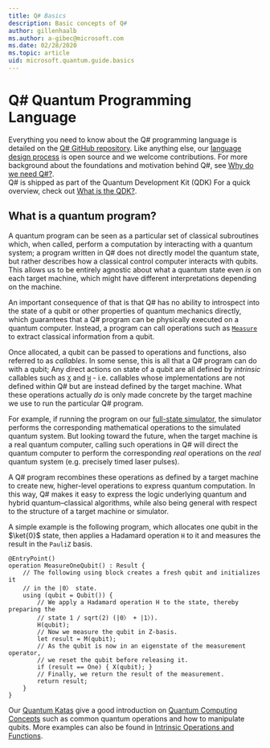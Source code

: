 ```yaml
---
title: Q# Basics
description: Basic concepts of Q#
author: gillenhaalb
ms.author: a-gibec@microsoft.com
ms.date: 02/28/2020
ms.topic: article
uid: microsoft.quantum.guide.basics
---
```


# Q# Quantum Programming Language

Everything you need to know about the Q# programming language is detailed on the [Q# GitHub repository](https://github.com/microsoft/qsharp-language/tree/main/Specifications/Language#q-language). 
Like anything else, our [language design process](https://github.com/microsoft/qsharp-language#q-language-and-core-libraries-design) is open source and we welcome contributions.
For more background about the foundations and motivation behind Q#, see [Why do we need Q#?](https://devblogs.microsoft.com/qsharp/why-do-we-need-q/).  
Q# is shipped as part of the Quantum Development Kit (QDK) For a quick overview, check out [What is the QDK?](xref:microsoft.quantum.overview.q-sharp). 

## What is a quantum program?

A quantum program can be seen as a particular set of classical subroutines which, when called, perform a computation by interacting with a quantum system; a program written in Q# does not directly model the quantum state, but rather describes how a classical control computer interacts with qubits.
This allows us to be entirely agnostic about what a quantum state even *is* on each target machine, which might have different interpretations depending on the machine. 

An important consequence of that is that Q# has no ability to introspect into the state of a qubit or other properties of quantum mechanics directly, which guarantees that a Q# program can be physically executed on a quantum computer.
Instead, a program can call operations such as [`Measure`](xref:Microsoft.Quantum.Intrinsic.Measure) to extract classical information from a qubit.

Once allocated, a qubit can be passed to operations and functions, also referred to as *callables*. In some sense, this is all that a Q# program can do with a qubit; Any direct actions on state of a qubit are all defined by *intrinsic* callables such as [`X`](xref:Microsoft.Quantum.Intrinsic.X) and [`H`](xref:Microsoft.Quantum.Intrinsic.H) - i.e. callables whose implementations are not defined within Q# but are instead defined by the target machine. What these operations actually *do* is only made concrete by the target machine we use to run the particular Q# program.

For example, if running the program on our [full-state simulator](xref:microsoft.quantum.machines.full-state-simulator), the simulator performs the corresponding mathematical operations to the simulated quantum system.
But looking toward the future, when the target machine is a real quantum computer, calling such operations in Q# will direct the quantum computer to perform the corresponding *real* operations on the *real* quantum system (e.g. precisely timed laser pulses).

A Q# program recombines these operations as defined by a target machine to create new, higher-level operations to express quantum computation.
In this way, Q# makes it easy to express the logic underlying quantum and hybrid quantum–classical algorithms, while also being general with respect to the structure of a target machine or simulator.

A simple example is the following program, which allocates one qubit in the $\ket{0}$ state, then applies a Hadamard operation `H` to it and measures the result in the `PauliZ` basis.

```qsharp
@EntryPoint()
operation MeasureOneQubit() : Result {
    // The following using block creates a fresh qubit and initializes it
    // in the |0〉 state.
    using (qubit = Qubit()) {
        // We apply a Hadamard operation H to the state, thereby preparing the
        // state 1 / sqrt(2) (|0〉 + |1〉).
        H(qubit);
        // Now we measure the qubit in Z-basis.
        let result = M(qubit);
        // As the qubit is now in an eigenstate of the measurement operator,
        // we reset the qubit before releasing it.
        if (result == One) { X(qubit); }
        // Finally, we return the result of the measurement.
        return result;
    }
}
```

Our [Quantum Katas](https://github.com/microsoft/QuantumKatas#introduction) give a good introduction on [Quantum Computing Concepts](https://github.com/microsoft/QuantumKatas#quantum-computing-concepts-qubits-and-gates) such as common quantum operations and how to manipulate qubits. 
More examples can also be found in [Intrinsic Operations and Functions](xref:microsoft.quantum.libraries.standard.prelude).



